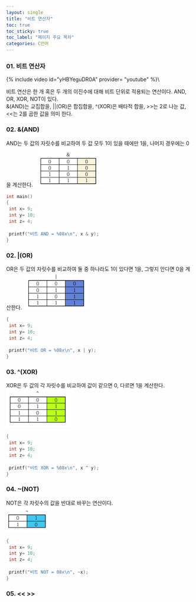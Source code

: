 ```yaml
---
layout: single
title: "비트 연산자"
toc: true
toc_sticky: true
toc_label: "페이지 주요 목차"
categories: C언어
---
```


### 01. 비트 연산자

{% include video id="yHBYeguDR0A" provider= "youtube" %}\

비트 연산은 한 개 혹은 두 개의 이진수에 대해 비트 단위로 적용되는 연산이다. AND, OR, XOR, NOT이 있다.  
&(AND)는 교집합을, ||(OR)은 합집합을, ^(XOR)은 배타적 합을, >>는 2로 나눈 값, <<는 2를 곱한 값을 의미 한다.

### 02. &(AND)
AND는 두 값의 자릿수를 비교하여 두 값 모두 1이 있을 때에만 1을, 나머지 경우에는 0을 계산한다.
![&&](/assets/images/&&.PNG)
~~~c
int main()
{
 int x= 9;
 int y= 10;
 int z= 4;
 
 printf("비트 AND = %08x\n", x & y);
}
~~~

### 02. |(OR)
OR은 두 값의 자릿수를 비교하여 둘 중 하나라도 1이 있다면 1을, 그렇지 안다면 0을 계산한다.
![OR](/assets/images/OR.PNG)
~~~c
{
 int x= 9;
 int y= 10;
 int z= 4;
 
 printf("비트 OR = %08x\n", x | y);
}
~~~

### 03. ^(XOR)
XOR은 두 값의 각 자릿수를 비교하여 값이 같으면 0, 다르면 1을 계산한다.  
![XOR](/assets/images/XOR.PNG)
~~~c
{
 int x= 9;
 int y= 10;
 int z= 4;
 
 printf("비트 XOR = %08x\n", x ^ y);
}
~~~

### 04. ~(NOT)
NOT은 각 자릿수의 값을 반대로 바꾸는 연산이다.  
![NOT](/assets/images/NOT.PNG)
~~~c
{
 int x= 9;
 int y= 10;
 int z= 4;
 
 printf("비트 NOT = 08x\n", ~x);
}
~~~

### 05. << >>
